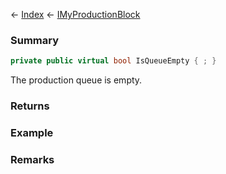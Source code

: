 ← [Index](Api-Index) ← [IMyProductionBlock](Sandbox.ModAPI.Ingame.IMyProductionBlock)

### Summary

```csharp
private public virtual bool IsQueueEmpty { ; }
```

The production queue is empty.

### Returns

### Example

### Remarks

